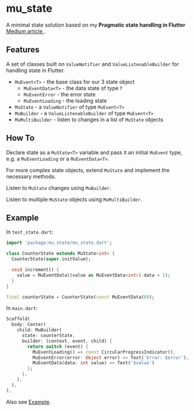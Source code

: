 # mu_state

A minimal state solution based on my **Pragmatic state handling in Flutter** 
[Medium article ](https://medium.com/@erlendf/pragmatic-state-handling-in-flutter-d8c9bf5d7d2).

## Features

A set of classes built on `ValueNotifier` and `ValueListenableBuilder` for 
handling state in Flutter.

- `MuEvent<T>` - the base class for our 3 state object
  - `MuEventData<T>` - the data state of type `T`
  - `MuEventError` - the error state
  - `MuEventLoading` - the loading state
- `MuState` - a `ValueNotifier` of type `MuEvent<T>`
- `MuBuilder` - a `ValueListenableBuilder` of type `MuEvent<T>`
- `MuMultiBuilder` - listen to changes in a list of `MuState` objects

## How To

Declare state as a `MuState<T>` variable and pass it an initial `MuEvent` type, 
e.g. a `MuEventLoading` or a `MuEventData<T>`.

For more complex state objects, extend `MuState` and implement the necessary methods.

Listen to `MuState` changes using `MuBuilder`.

Listen to multiple `MuState` objects using `MuMultiBuilder`.

## Example

In `test_state.dart`:

```Dart
import 'package:mu_state/mu_state.dart';

class CounterState extends MuState<int> {
  CounterState(super.initValue);

  void increment() {
    value = MuEventData((value as MuEventData<int>).data + 1);
  }
}

final counterState = CounterState(const MuEventData(0));
```

In `main.dart`:

```Dart
Scaffold(
  body: Center(
    child: MuBuilder(
      state: counterState,
      builder: (context, event, child) {
        return switch (event) {
          MuEventLoading() => const CircularProgressIndicator(),
          MuEventError(error: Object error) => Text('Error: $error'),
          MuEventData(data: int value) => Text('$value')
        };
      },
    ),
  ),
),
```

Also see [Example](./example/).